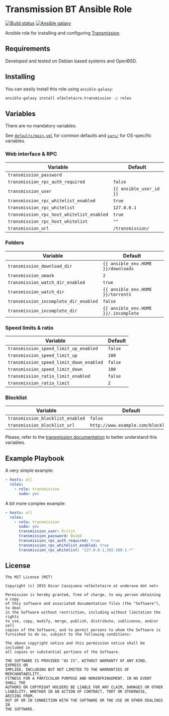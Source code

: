 Transmission BT Ansible Role
============================

[![Build status][build badge]][build]
[![Ansible galaxy][galaxy badge]][galaxy]

Ansible role for installing and configuring [Transmission](http://www.transmissionbt.com/).

Requirements
------------

Developed and tested on Debian based systems and OpenBSD.

Installing
----------

You can easily install this role using `ansible-galaxy`:

```bash
ansible-galaxy install elboletaire.transmission -p roles
```

Variables
---------

There are no mandatory variables.

See [`defaults/main.yml`](defaults/main.yml) for common defaults and
[`vars/`](vars/) for OS-specific variables.

### Web interface & RPC

| Variable                                  | Default                 |
| ----------------------------------------- | ----------------------- |
| `transmission_password`                   |                         |
| `transmission_rpc_auth_required`          | `false`                 |
| `transmission_user`                       | `{{ ansible_user_id }}` |
| `transmission_rpc_whitelist_enabled`      | `true`                  |
| `transmission_rpc_whitelist`              | `127.0.0.1`             |
| `transmission_rpc_host_whitelist_enabled` | `true`                  |
| `transmission_rpc_host_whitelist`         | `""`                    |
| `transmission_url`                        | `/transmission/`        |

### Folders

| Variable                              | Default                              |
| ------------------------------------- | ------------------------------------ |
| `transmission_download_dir`           | `{{ ansible_env.HOME }}/downloads`   |
| `transmission_umask`                  | `2`                                  |
| `transmission_watch_dir_enabled`      | `true`                               |
| `transmission_watch_dir`              | `{{ ansible_env.HOME }}/torrents`    |
| `transmission_incomplete_dir_enabled` | `false`                              |
| `transmission_incomplete_dir`         | `{{ ansible_env.HOME }}/.incomplete` |

### Speed limits & ratio

| Variable                               | Default |
| ---------------------------------------| ------- |
| `transmission_speed_limit_up_enabled`  | `false` |
| `transmission_speed_limit_up`          | `100`   |
| `transmission_speed_limit_down_enabled`| `false` |
| `transmission_speed_limit_down`        | `100`   |
| `transmission_ratio_limit_enabled`     | `false` |
| `transmission_ratio_limit`             | `2`     |

### Blocklist

| Variable                         | Default                            |
| -------------------------------- | ---------------------------------- |
| `transmission_blocklist_enabled` | `false`                            |
| `transmission_blocklist_url`     | `http://www.example.com/blocklist` |

Please, refer to the
[transmission documentation](https://github.com/transmission/transmission/wiki/Editing-Configuration-Files)
to better understand this variables.

Example Playbook
----------------

A very simple example:

```yaml
- hosts: all
  roles:
    - role: transmission
      sudo: yes
```

A bit more complex example:

```yaml
- hosts: all
  roles:
    - role: transmission
      sudo: yes
      transmission_user: Krilin
      transmission_password: Bu1m4
      transmission_rpc_auth_required: true
      transmission_rpc_whitelist_enabled: true
      transmission_rpc_whitelist: "127.0.0.1,192.168.1.*"
```

License
-------

    The MIT License (MIT)

    Copyright (c) 2015 Oscar Casajuana <elboletaire at underave dot net>

    Permission is hereby granted, free of charge, to any person obtaining a copy
    of this software and associated documentation files (the "Software"), to deal
    in the Software without restriction, including without limitation the rights
    to use, copy, modify, merge, publish, distribute, sublicense, and/or sell
    copies of the Software, and to permit persons to whom the Software is
    furnished to do so, subject to the following conditions:

    The above copyright notice and this permission notice shall be included in
    all copies or substantial portions of the Software.

    THE SOFTWARE IS PROVIDED "AS IS", WITHOUT WARRANTY OF ANY KIND, EXPRESS OR
    IMPLIED, INCLUDING BUT NOT LIMITED TO THE WARRANTIES OF MERCHANTABILITY,
    FITNESS FOR A PARTICULAR PURPOSE AND NONINFRINGEMENT. IN NO EVENT SHALL THE
    AUTHORS OR COPYRIGHT HOLDERS BE LIABLE FOR ANY CLAIM, DAMAGES OR OTHER
    LIABILITY, WHETHER IN AN ACTION OF CONTRACT, TORT OR OTHERWISE, ARISING FROM,
    OUT OF OR IN CONNECTION WITH THE SOFTWARE OR THE USE OR OTHER DEALINGS IN
    THE SOFTWARE.


[build badge]: https://img.shields.io/gitlab/pipeline/elboletaire/ansible-transmission.svg?style=flat-square
[galaxy badge]: https://img.shields.io/ansible/role/5518.svg?style=flat-square

[build]: https://gitlab.com/elboletaire/ansible-transmission/pipelines
[galaxy]: https://galaxy.ansible.com/elboletaire/transmission/
